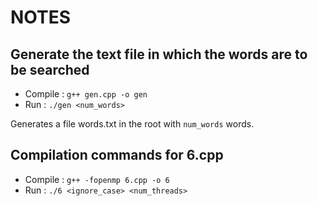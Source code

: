 # NOTES

## Generate the text file in which the words are to be searched

- Compile : `g++ gen.cpp -o gen`
- Run     : `./gen <num_words>`

Generates a file words.txt in the root with `num_words` words.

## Compilation commands for 6.cpp

- Compile : `g++ -fopenmp 6.cpp -o 6`
- Run     : `./6 <ignore_case> <num_threads>`

